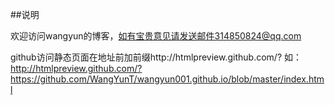 ##说明

欢迎访问wangyun的博客，如有宝贵意见请发送邮件314850824@qq.com

github访问静态页面在地址前加前缀http://htmlpreview.github.com/?
如：
http://htmlpreview.github.com/?https://github.com/WangYunT/wangyun001.github.io/blob/master/index.html

